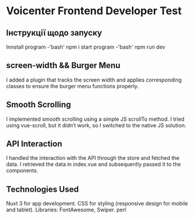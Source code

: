# Voicenter Frontend Developer Test

## Інструкції щодо запуску

Innstall program -'bash' npm i
start program -'bash' npm run dev

## screen-width && Burger Menu

I added a plugin that tracks the screen width and applies corresponding classes to ensure the burger menu functions properly.

## Smooth Scrolling

I implemented smooth scrolling using a simple JS scrollTo method. I tried using vue-scroll, but it didn’t work, so I switched to the native JS solution.

## API Interaction

I handled the interaction with the API through the store and fetched the data. I retrieved the data in index.vue and subsequently passed it to the components.

## Technologies Used

Nuxt 3 for app development.
CSS for styling (responsive design for mobile and tablet).
Libraries: FontAwesome, Swiper.
perl
